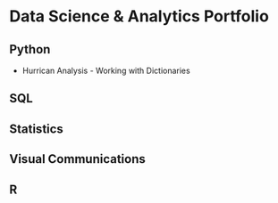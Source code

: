 # Data Science & Analytics Portfolio

## Python
* Hurrican Analysis - Working with Dictionaries

## SQL

## Statistics

## Visual Communications

## R

